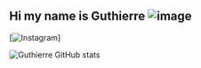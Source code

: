 ## Hi my name is Guthierre ![image](https://github.com/guthierremt/guthierremt/assets/92392933/8d4d4058-23fb-43e7-93f6-90e215e544f5)




[![Instagram](https://img.shields.io/badge/Instagram-E4405F?style=for-the-badge&logo=instagram&logoColor=white)]


![Guthierre GitHub stats](https://github-readme-stats.vercel.app/api?username=guthierremt&show_icons=true&theme=radical)
